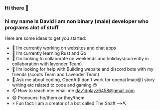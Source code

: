 ### Hi there 👋
### hi my name is David I am non binary (male) developer who programs alot of stuff 

Here are some ideas to get you started:

- 🔭 I’m currently working on websites and chat apps 
- 🌱 I’m currently learning Rust and Go
- 👯 I’m looking to collaborate on weekends and holidays(currently in collaboration with lavender Team)
- 🤔 I’m looking for help with Building website and discord bots with my friends (scouts Team and Lavender Team)
- 💬 Ask me about coding,  OpenAI(I don't work for openai lmao😒) story writing etc related to code and gaming 😚
- 📫 How to reach me: email me dav1dplayz6458@gmail.com
- 😄 Pronouns: he/them or they/them
- ⚡ Fun fact: I am a creator of a bot called The Shaft
-->⛏️

